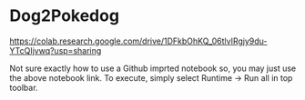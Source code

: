 # Dog2Pokedog

https://colab.research.google.com/drive/1DFkbOhKQ_06tlvIRgjy9du-YTcQIjvwq?usp=sharing

Not sure exactly how to use a Github imprted notebook so, you may just use the above notebook link.
To execute, simply select Runtime -> Run all in top toolbar.
